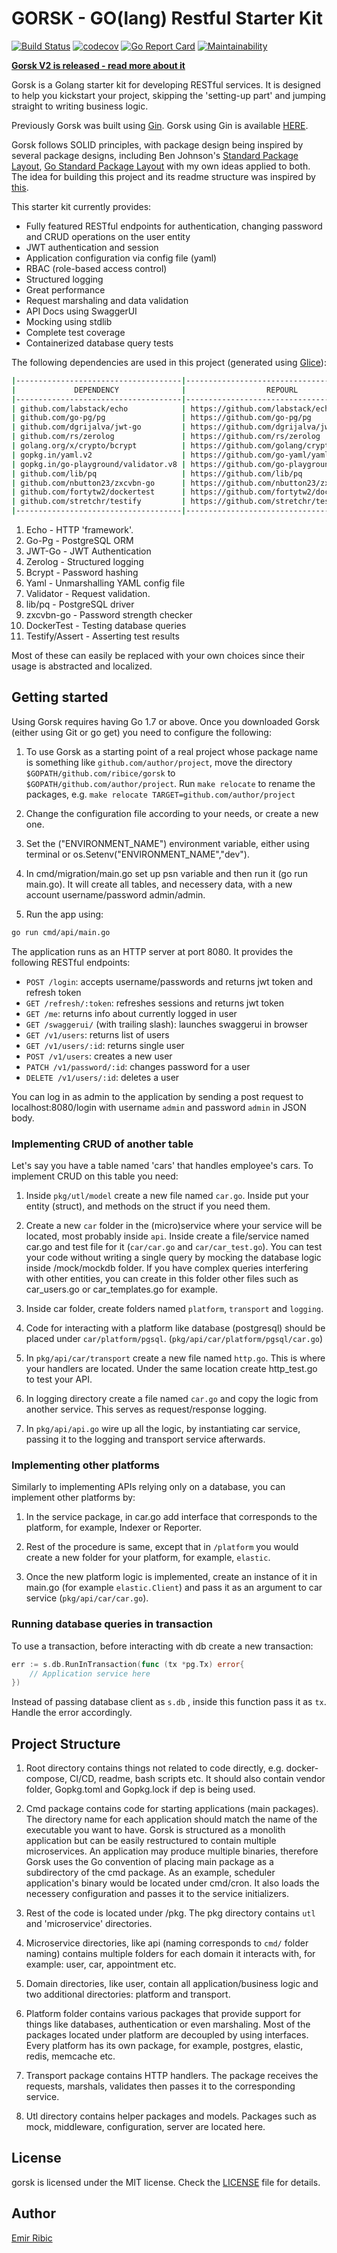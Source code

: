 # GORSK - GO(lang) Restful Starter Kit

[![Build Status](https://travis-ci.org/ribice/gorsk.svg?branch=master)](https://travis-ci.org/ribice/gorsk)
[![codecov](https://codecov.io/gh/ribice/gorsk/branch/master/graph/badge.svg)](https://codecov.io/gh/ribice/gorsk)
[![Go Report Card](https://goreportcard.com/badge/github.com/ribice/gorsk)](https://goreportcard.com/report/github.com/ribice/gorsk)
[![Maintainability](https://api.codeclimate.com/v1/badges/c3cb09dbc0bc43186464/maintainability)](https://codeclimate.com/github/ribice/gorsk/maintainability)

**[Gorsk V2 is released - read more about it](https://www.ribice.ba/refactoring-gorsk/)**

Gorsk is a Golang starter kit for developing RESTful services. It is designed to help you kickstart your project, skipping the 'setting-up part' and jumping straight to writing business logic.

Previously Gorsk was built using [Gin](https://github.com/gin-gonic/gin). Gorsk using Gin is available [HERE](https://github.com/ribice/gorsk-gin).

Gorsk follows SOLID principles, with package design being inspired by several package designs, including Ben Johnson's [Standard Package Layout](https://medium.com/@benbjohnson/standard-package-layout-7cdbc8391fc1), [Go Standard Package Layout](https://github.com/golang-standards/project-layout) with my own ideas applied to both. The idea for building this project and its readme structure was inspired by [this](https://github.com/qiangxue/golang-restful-starter-kit).

This starter kit currently provides:

* Fully featured RESTful endpoints for authentication, changing password and CRUD operations on the user entity
* JWT authentication and session
* Application configuration via config file (yaml)
* RBAC (role-based access control)
* Structured logging
* Great performance
* Request marshaling and data validation
* API Docs using SwaggerUI
* Mocking using stdlib
* Complete test coverage
* Containerized database query tests

The following dependencies are used in this project (generated using [Glice](https://github.com/ribice/glice)):

```bash
|-------------------------------------|--------------------------------------------|--------------|
|             DEPENDENCY              |                  REPOURL                   |   LICENSE    |
|-------------------------------------|--------------------------------------------|--------------|
| github.com/labstack/echo            | https://github.com/labstack/echo           | MIT          |
| github.com/go-pg/pg                 | https://github.com/go-pg/pg                | bsd-2-clause |
| github.com/dgrijalva/jwt-go         | https://github.com/dgrijalva/jwt-go        | MIT          |
| github.com/rs/zerolog               | https://github.com/rs/zerolog              | MIT          |
| golang.org/x/crypto/bcrypt          | https://github.com/golang/crypto           |              |
| gopkg.in/yaml.v2                    | https://github.com/go-yaml/yaml            |              |
| gopkg.in/go-playground/validator.v8 | https://github.com/go-playground/validator | MIT          |
| github.com/lib/pq                   | https://github.com/lib/pq                  | Other        |
| github.com/nbutton23/zxcvbn-go      | https://github.com/nbutton23/zxcvbn-go     | MIT          |
| github.com/fortytw2/dockertest      | https://github.com/fortytw2/dockertest     | MIT          |
| github.com/stretchr/testify         | https://github.com/stretchr/testify        | Other        |
|-------------------------------------|--------------------------------------------|--------------|
```

1. Echo - HTTP 'framework'.
2. Go-Pg - PostgreSQL ORM
3. JWT-Go - JWT Authentication
4. Zerolog - Structured logging
5. Bcrypt - Password hashing
6. Yaml - Unmarshalling YAML config file
7. Validator - Request validation.
8. lib/pq - PostgreSQL driver
9. zxcvbn-go - Password strength checker
10. DockerTest - Testing database queries
11. Testify/Assert - Asserting test results

Most of these can easily be replaced with your own choices since their usage is abstracted and localized.

## Getting started

Using Gorsk requires having Go 1.7 or above. Once you downloaded Gorsk (either using Git or go get) you need to configure the following:

1. To use Gorsk as a starting point of a real project whose package name is something like `github.com/author/project`, move the directory `$GOPATH/github.com/ribice/gorsk` to `$GOPATH/github.com/author/project`. Run ``make relocate`` to rename the packages, e.g. ``make relocate TARGET=github.com/author/project``

2. Change the configuration file according to your needs, or create a new one.

3. Set the ("ENVIRONMENT_NAME") environment variable, either using terminal or os.Setenv("ENVIRONMENT_NAME","dev").

4. In cmd/migration/main.go set up psn variable and then run it (go run main.go). It will create all tables, and necessery data, with a new account username/password admin/admin.

5. Run the app using:

```bash
go run cmd/api/main.go
```

The application runs as an HTTP server at port 8080. It provides the following RESTful endpoints:

* `POST /login`: accepts username/passwords and returns jwt token and refresh token
* `GET /refresh/:token`: refreshes sessions and returns jwt token
* `GET /me`: returns info about currently logged in user
* `GET /swaggerui/` (with trailing slash): launches swaggerui in browser
* `GET /v1/users`: returns list of users
* `GET /v1/users/:id`: returns single user
* `POST /v1/users`: creates a new user
* `PATCH /v1/password/:id`: changes password for a user
* `DELETE /v1/users/:id`: deletes a user

You can log in as admin to the application by sending a post request to localhost:8080/login with username `admin` and password `admin` in JSON body.

### Implementing CRUD of another table

Let's say you have a table named 'cars' that handles employee's cars. To implement CRUD on this table you need:

1. Inside `pkg/utl/model` create a new file named `car.go`. Inside put your entity (struct), and methods on the struct if you need them.

2. Create a new `car` folder in the (micro)service where your service will be located, most probably inside `api`. Inside create a file/service named car.go and test file for it (`car/car.go` and `car/car_test.go`). You can test your code without writing a single query by mocking the database logic inside /mock/mockdb folder. If you have complex queries interfering with other entities, you can create in this folder other files such as car_users.go or car_templates.go for example.

3. Inside car folder, create folders named `platform`, `transport` and `logging`.

4. Code for interacting with a platform like database (postgresql) should be placed under `car/platform/pgsql`. (`pkg/api/car/platform/pgsql/car.go`)

5. In `pkg/api/car/transport` create a new file named `http.go`. This is where your handlers are located. Under the same location create http_test.go to test your API.

6. In logging directory create a file named `car.go` and copy the logic from another service. This serves as request/response logging.

6. In `pkg/api/api.go` wire up all the logic, by instantiating car service, passing it to the logging and transport service afterwards.

### Implementing other platforms

Similarly to implementing APIs relying only on a database, you can implement other platforms by:

1. In the service package, in car.go add interface that corresponds to the platform, for example, Indexer or Reporter.

2. Rest of the procedure is same, except that in `/platform` you would create a new folder for your platform, for example, `elastic`.

3. Once the new platform logic is implemented, create an instance of it in main.go (for example `elastic.Client`) and pass it as an argument to car service (`pkg/api/car/car.go`).

### Running database queries in transaction

To use a transaction, before interacting with db create a new transaction:

```go
err := s.db.RunInTransaction(func (tx *pg.Tx) error{
    // Application service here
})
````

Instead of passing database client as `s.db` , inside this function pass it as `tx`. Handle the error accordingly.

## Project Structure

1. Root directory contains things not related to code directly, e.g. docker-compose, CI/CD, readme, bash scripts etc. It should also contain vendor folder, Gopkg.toml and Gopkg.lock if dep is being used.

2. Cmd package contains code for starting applications (main packages). The directory name for each application should match the name of the executable you want to have. Gorsk is structured as a monolith application but can be easily restructured to contain multiple microservices. An application may produce multiple binaries, therefore Gorsk uses the Go convention of placing main package as a subdirectory of the cmd package. As an example, scheduler application's binary would be located under cmd/cron. It also loads the necessery configuration and passes it to the service initializers.

3. Rest of the code is located under /pkg. The pkg directory contains `utl` and 'microservice' directories.

4. Microservice directories, like api (naming corresponds to `cmd/` folder naming) contains multiple folders for each domain it interacts with, for example: user, car, appointment etc.

5. Domain directories, like user, contain all application/business logic and two additional directories: platform and transport.

6. Platform folder contains various packages that provide support for things like databases, authentication or even marshaling. Most of the packages located under platform are decoupled by using interfaces. Every platform has its own package, for example, postgres, elastic, redis, memcache etc.

7. Transport package contains HTTP handlers. The package receives the requests, marshals, validates then passes it to the corresponding service.

8. Utl directory contains helper packages and models. Packages such as mock, middleware, configuration, server are located here.

## License

gorsk is licensed under the MIT license. Check the [LICENSE](LICENSE) file for details.

## Author

[Emir Ribic](https://ribice.ba)
